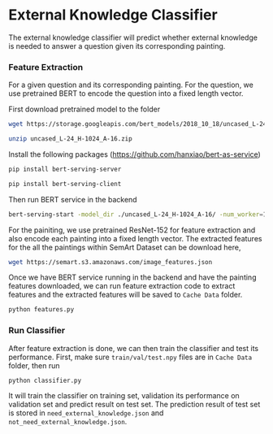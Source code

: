 # External Knowledge Classifier

The external knowledge classifier will predict whether external knowledge is needed to answer a question given its corresponding painting. 

### Feature Extraction

For a given question and its corresponding painting. For the question, we use pretrained BERT to encode the question into a fixed length vector. 

First download pretrained model to the folder

```bash
wget https://storage.googleapis.com/bert_models/2018_10_18/uncased_L-24_H-1024_A-16.zip
```

```bash
unzip uncased_L-24_H-1024_A-16.zip
```

Install the following packages (https://github.com/hanxiao/bert-as-service)

```bash
pip install bert-serving-server
```

```bash
pip install bert-serving-client
```

Then run BERT service in the backend

```bash
bert-serving-start -model_dir ./uncased_L-24_H-1024_A-16/ -num_worker=1
```

For the painiting, we use pretrained ResNet-152 for feature extraction and also encode each painting into a fixed length vector. The extracted features for the all the paintings within SemArt Dataset can be download here,

```bash
wget https://semart.s3.amazonaws.com/image_features.json
```

Once we have BERT service running in the backend and have the painting features downloaded, we can run feature extraction code to extract features and the extracted features will be saved to `Cache Data` folder.

```bash
python features.py
```



### Run Classifier

After feature extraction is done, we can then train the classifier and test its performance. First, make sure `train/val/test.npy` files are in `Cache Data` folder, then run

```
python classifier.py
```

It will train the classifier on training set, validation its performance on validation set and predict result on test set. The prediction result of test set is stored in `need_external_knowledge.json` and `not_need_external_knowledge.json`.
